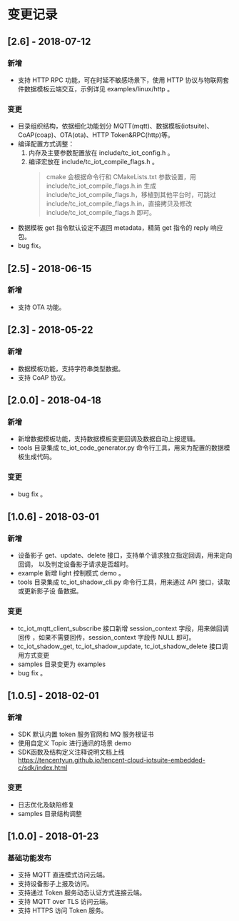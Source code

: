 # 变更记录

## [2.6] - 2018-07-12
### 新增
- 支持 HTTP RPC 功能，可在时延不敏感场景下，使用 HTTP 协议与物联网套件数据模板云端交互，示例详见 examples/linux/http 。

### 变更
- 目录组织结构，依据细化功能划分 MQTT(mqtt)、数据模板(iotsuite)、CoAP(coap)、OTA(ota)、HTTP Token&RPC(http)等。
- 编译配置方式调整：
    1. 内存及主要参数配置放在 include/tc_iot_config.h 。
    2. 编译宏放在 include/tc_iot_compile_flags.h 。
        > cmake 会根据命令行和 CMakeLists.txt 参数设置，用 include/tc_iot_compile_flags.h.in 
        >生成 include/tc_iot_compile_flags.h，移植到其他平台时，可跳过 
        >include/tc_iot_compile_flags.h.in，直接拷贝及修改 
        >include/tc_iot_compile_flags.h 即可。
- 数据模板 get 指令默认设定不返回 metadata，精简 get 指令的 reply 响应包。
- bug fix。

## [2.5] - 2018-06-15
### 新增
- 支持 OTA 功能。

## [2.3] - 2018-05-22
### 新增
- 数据模板功能，支持字符串类型数据。
- 支持 CoAP 协议。

## [2.0.0] - 2018-04-18
### 新增
- 新增数据模板功能，支持数据模板变更回调及数据自动上报逻辑。
- tools 目录集成 tc_iot_code_generator.py 命令行工具，用来为配置的数据模板生成代码。

### 变更
- bug fix 。

## [1.0.6] - 2018-03-01
### 新增
- 设备影子 get、update、delete 接口，支持单个请求独立指定回调，用来定向回调，
以及判定设备影子请求是否超时。
- example 新增 light 控制模式 demo 。
- tools 目录集成 tc_iot_shadow_cli.py 命令行工具，用来通过 API 接口，读取或更新影子设
备数据。

### 变更
- tc_iot_mqtt_client_subscribe 接口新增 session_context 字段，用来做回调回传
，如果不需要回传，session_context 字段传 NULL 即可。
- tc_iot_shadow_get, tc_iot_shadow_update, tc_iot_shadow_delete 接口调用方式变更
- samples 目录变更为 examples
- bug fix 。


## [1.0.5] - 2018-02-01
### 新增
- SDK 默认内置 token 服务官网和 MQ 服务根证书
- 使用自定义 Topic 进行通讯的场景 demo
- SDK函数及结构定义注释说明文档上线
    https://tencentyun.github.io/tencent-cloud-iotsuite-embedded-c/sdk/index.html

### 变更
- 日志优化及缺陷修复
- samples 目录结构调整


## [1.0.0] - 2018-01-23
### 基础功能发布
- 支持 MQTT 直连模式访问云端。
- 支持设备影子上报及访问。
- 支持通过 Token 服务动态认证方式连接云端。
- 支持 MQTT over TLS 访问云端。
- 支持 HTTPS 访问 Token 服务。

